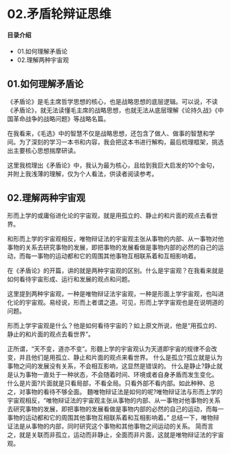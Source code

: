 # 02.矛盾轮辩证思维
#### 目录介绍
- 01.如何理解矛盾论
- 02.理解两种宇宙观




## 01.如何理解矛盾论

《矛盾论》是毛主席哲学思想的核心，也是战略思想的底层逻辑。可以说，不读《矛盾论》，就无法读懂毛主席的战略思想，也就无法从底层理解《论持久战》《中国革命战争的战略问题》等战略名篇。

在我看来，《毛选》中的智慧不仅是战略思想，还包含了做人、做事的智慧和学间。为了深刻的学习一本书和内容，我会把这本书进行解构，最后梳理框架，挑选出主要核心思想揣摩研读。

这里我梳理出《矛盾论》中，我认为最为核心，且给到我巨大启发的10个金句，并附上我浅薄的理解，仅为个人看法，供读者阅读参考。

## 02.理解两种宇宙观

形而上学的或庸俗进化论的宇宙观，就是用孤立的、静止的和片面的观点去看世界。

和形而上学的宇宙观相反，唯物辩证法的宇宙观主张从事物的内部、从一事物对他事物的关系去研究事物的发展，即把事物的发展看做是事物内部的必然的自己的运动，而每一事物的运动都和它的周围其他事物互相联系着和互相影响着。

在《矛盾论》的开篇，讲的就是两种宇宙观的区别。什么是宇宙观？在我看来就是如何看待宇宙形成、运行和发展的观点和问题。

这里提到两种宇宙观，一种是唯物辩证法宇宙观，一种是形面上学宇宙观，也叫进化论的宇宙观。易经说，形而上者谓之道。可见，形而上学字宙观也是在说明道的问题。

形而上学宇宙观是什么？他是如何看待宇宙的？如上原文所说，他是“用孤立的、静止的和片面的观点去看世界”。

正所谓，“天不变，道亦不变”。形麵上学的宇宙观认为天道即宇宙的规律不会改变，并且他们是用孤立、静止和片面的观点来看世界。
什么是孤立?孤立就是认为事物之间的发展没有关系，不会相互影响，这显然是错误的。
什么是静止?静止就是认为事物一直处于一种状态，不会随着时间、环境或者自身矛盾而发生变化。
什么是片面?片面就是只看局部，不看全局。只看外部不看内部。如此种种、总之，对事物的看待不够全面。
麵唯物辩证法是如何的呢?唯物辩证法与形而上学的宇宙观相反，“唯物辩证法的宇宙观主张从事物的内部、从一事物对他事物的关系去研究事物的发展，即把事物的发展看做是事物内部的必然的自己的运动，而每一事物的运动都和它的周围其他事物互相联系着和互相影响着。”
总结一下，唯物辩证法是从事物的内部，同时研究这个事物和其他事物之间运动的关系。
简而言之，就是关联而非孤立，运动而非静止，全面而非片面，这就是唯物辩证法的宇宙观。











